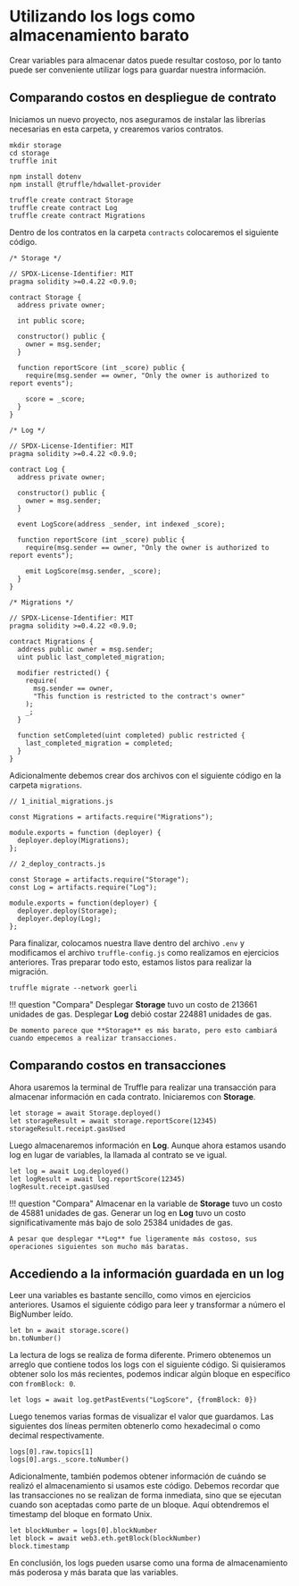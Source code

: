 # Utilizando los logs como almacenamiento barato

Crear variables para almacenar datos puede resultar costoso, por lo tanto puede ser conveniente utilizar logs para guardar nuestra información.

## Comparando costos en despliegue de contrato

Iniciamos un nuevo proyecto, nos aseguramos de instalar las librerías necesarias en esta carpeta, y crearemos varios contratos.

```
mkdir storage
cd storage
truffle init

npm install dotenv
npm install @truffle/hdwallet-provider

truffle create contract Storage
truffle create contract Log
truffle create contract Migrations
```

Dentro de los contratos en la carpeta `contracts` colocaremos el siguiente código.

```
/* Storage */

// SPDX-License-Identifier: MIT
pragma solidity >=0.4.22 <0.9.0;

contract Storage {
  address private owner;

  int public score;

  constructor() public {
    owner = msg.sender;
  }

  function reportScore (int _score) public {
    require(msg.sender == owner, "Only the owner is authorized to report events");

    score = _score;
  }
}
```

```
/* Log */

// SPDX-License-Identifier: MIT
pragma solidity >=0.4.22 <0.9.0;

contract Log {
  address private owner;

  constructor() public {
    owner = msg.sender;
  }

  event LogScore(address _sender, int indexed _score);

  function reportScore (int _score) public {
    require(msg.sender == owner, "Only the owner is authorized to report events");

    emit LogScore(msg.sender, _score);
  }
}
```

```
/* Migrations */

// SPDX-License-Identifier: MIT
pragma solidity >=0.4.22 <0.9.0;

contract Migrations {
  address public owner = msg.sender;
  uint public last_completed_migration;

  modifier restricted() {
    require(
      msg.sender == owner,
      "This function is restricted to the contract's owner"
    );
    _;
  }

  function setCompleted(uint completed) public restricted {
    last_completed_migration = completed;
  }
}
```

Adicionalmente debemos crear dos archivos con el siguiente código en la carpeta `migrations`.

```
// 1_initial_migrations.js

const Migrations = artifacts.require("Migrations");

module.exports = function (deployer) {
  deployer.deploy(Migrations);
};
```

```
// 2_deploy_contracts.js

const Storage = artifacts.require("Storage");
const Log = artifacts.require("Log");

module.exports = function(deployer) {
  deployer.deploy(Storage);
  deployer.deploy(Log);
};
```

Para finalizar, colocamos nuestra llave dentro del archivo `.env` y modificamos el archivo `truffle-config.js` como realizamos en ejercicios anteriores. Tras preparar todo esto, estamos listos para realizar la migración.

```
truffle migrate --network goerli
```

!!! question "Compara"
    Desplegar **Storage** tuvo un costo de 213661 unidades de gas. Desplegar **Log** debió costar 224881 unidades de gas.

    De momento parece que **Storage** es más barato, pero esto cambiará cuando empecemos a realizar transacciones.

## Comparando costos en transacciones

Ahora usaremos la terminal de Truffle para realizar una transacción para almacenar información en cada contrato. Iniciaremos con **Storage**.

```
let storage = await Storage.deployed()
let storageResult = await storage.reportScore(12345)
storageResult.receipt.gasUsed
```

Luego almacenaremos información en **Log**. Aunque ahora estamos usando log en lugar de variables, la llamada al contrato se ve igual.

```
let log = await Log.deployed()
let logResult = await log.reportScore(12345)
logResult.receipt.gasUsed
```

!!! question "Compara"
    Almacenar en la variable de **Storage** tuvo un costo de 45881 unidades de gas. Generar un log en **Log** tuvo un costo significativamente más bajo de solo 25384 unidades de gas.

    A pesar que desplegar **Log** fue ligeramente más costoso, sus operaciones siguientes son mucho más baratas.

## Accediendo a la información guardada en un log

Leer una variables es bastante sencillo, como vimos en ejercicios anteriores. Usamos el siguiente código para leer y transformar a número el BigNumber leído.

```
let bn = await storage.score()
bn.toNumber()
```

La lectura de logs se realiza de forma diferente. Primero obtenemos un arreglo que contiene todos los logs con el siguiente código. Si quisieramos obtener solo los más recientes, podemos indicar algún bloque en específico con `fromBlock: 0`.

```
let logs = await log.getPastEvents("LogScore", {fromBlock: 0}) 
```

Luego tenemos varias formas de visualizar el valor que guardamos. Las siguientes dos líneas permiten obtenerlo como hexadecimal o como decimal respectivamente.

```
logs[0].raw.topics[1]
logs[0].args._score.toNumber()
```

Adicionalmente, también podemos obtener información de cuándo se realizó el almacenamiento si usamos este código. Debemos recordar que las transacciones no se realizan de forma inmediata, sino que se ejecutan cuando son aceptadas como parte de un bloque. Aquí obtendremos el timestamp del bloque en formato Unix.

```
let blockNumber = logs[0].blockNumber
let block = await web3.eth.getBlock(blockNumber)
block.timestamp
```

En conclusión, los logs pueden usarse como una forma de almacenamiento más poderosa y más barata que las variables.